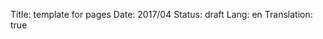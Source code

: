 Title: template for pages
Date: 2017/04
Status: draft
Lang: en
Translation: true

<!--
This document is a template for making other page documents, ie non season specific content on the Balsamine.be website.

obligatory keys are:
Title:
Date:

available keys are:
Translation: set to 'True' if this page is a translation
Lang: set lang of translation in order to be able to toggle through languages on the public site

-->
